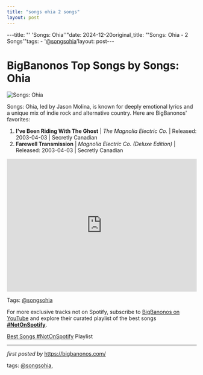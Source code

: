 ```yaml
---
title: "songs ohia 2 songs"
layout: post
---
```

---title: "' 'Songs: Ohia''"date: 2024-12-20original_title: "'Songs: Ohia - 2 Songs'"tags:  - '[@songsohia](/tags/songsohia/)'layout: post---<h1>BigBanonos Top Songs by Songs: Ohia</h1><img src="https://i.scdn.co/image/fd59608619178160be661f5027c04afc359255b9" alt="Songs: Ohia"> <p>Songs: Ohia, led by Jason Molina, is known for deeply emotional lyrics and a unique mix of indie rock and alternative country. Here are BigBanonos' favorites:</p> <ol> <li><strong>I've Been Riding With The Ghost</strong> | <em>The Magnolia Electric Co.</em> | Released: 2003-04-03 | Secretly Canadian</li> <li><strong>Farewell Transmission</strong> | <em>Magnolia Electric Co. (Deluxe Edition)</em> | Released: 2003-04-03 | Secretly Canadian</li></ol> <div> <iframe src="https://open.spotify.com/embed/playlist/77Byl1WCNnwtLKqqb0OwFq?utm_source=generator" width="100%" height="352" frameborder="0" allow="autoplay; clipboard-write; encrypted-media; fullscreen; picture-in-picture" loading="lazy"></iframe></div><p>Tags: [@songsohia](/tags/songsohia/)</p><!--Subscribe and Playlist Links--><div>    <p>For more exclusive tracks not on Spotify, subscribe to <a href="https://www.youtube.com/[@BigBanonos](/tags/BigBanonos/)" target="_blank">BigBanonos on YouTube</a> and explore their curated playlist of the best songs <strong>[#NotOnSpotify](/tags/NotOnSpotify/)</strong>.</p>    <p><a href="https://www.youtube.com/playlist?list=PLtuNtuTatqI0kFahUCbtbfenC_ET5O_tr" target="_blank">Best Songs [#NotOnSpotify](/tags/NotOnSpotify/) Playlist<br /></a></p></div><hr /><p><em>first posted by</em> <a href="https://bigbanonos.com/" rel="noopener" target="_new">https://bigbanonos.com/</a></p><p>tags: [@songsohia](/tags/songsohia/),</p>